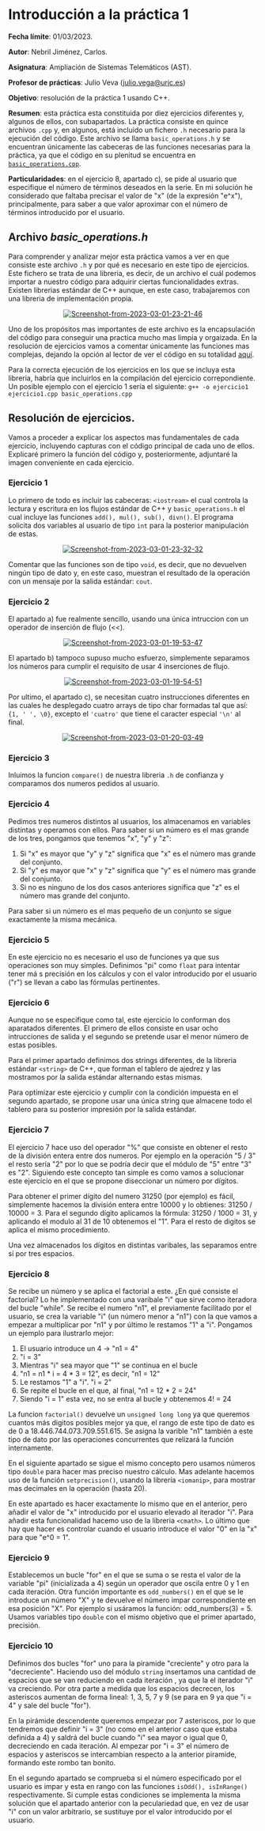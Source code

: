 # Introducción a la práctica 1

**Fecha límite**: 01/03/2023.  

**Autor**: Nebril Jiménez, Carlos. 

**Asignatura**: Ampliación de Sistemas Telemáticos (AST).

**Profesor de prácticas**: Julio Veva (julio.vega@urjc.es)

**Objetivo**: resolución de la práctica 1 usando C++.

**Resumen**: esta práctica esta constituida por diez ejercicios diferentes y, algunos de ellos, con subapartados. La práctica consiste en quince archivos ```.cpp``` y, en algunos, está incluido un fichero ```.h``` necesario para la ejecución del código. Este archivo se llama ```basic_operations.h``` y se encuentran únicamente las cabeceras de las funciones necesarias para la práctica, ya que el código en su plenitud se encuentra en [```basic_operations.cpp```](https://github.com/clases-julio/p1-introcpp-cnebril2020/blob/main/basic_operations.cpp).

**Particularidades**: en el ejercicio 8, apartado c), se pide al usuario que especifique el número de términos deseados en la serie. En mi solución he considerado que faltaba precisar el valor de "x" (de la expresión "e^x"), principalmente, para saber a que valor aproximar con el número de términos introducido por el usuario.

## Archivo _basic_operations.h_

Para comprender y analizar mejor esta práctica vamos a ver en que consiste este archivo ```.h``` y por qué es necesario en este tipo de ejercicios. Este fichero se trata de una libreria, es decir, de un archivo el cuál podemos importar a nuestro código para adquirir ciertas funcionalidades extras. Existen librerias estándar de C++ aunque, en este caso, trabajaremos con una libreria de implementación propia.

<p align="center"><a href='https://postimages.org/' target='_blank'><img src='https://i.postimg.cc/KzfVg4dt/Screenshot-from-2023-03-01-23-21-46.png' border='0' alt='Screenshot-from-2023-03-01-23-21-46'/></a></p>

Uno de los propósitos mas importantes de este archivo es la encapsulación del código para conseguir una practica mucho mas limpia y orgaizada. En la resolución de ejercicios vamos a comentar únicamente las funciones mas complejas, dejando la opción al lector de ver el código en su totalidad [aquí](https://github.com/clases-julio/p1-introcpp-cnebril2020/blob/main/basic_operations.cpp).

Para la correcta ejecución de los ejercicios en los que se incluya esta libreria, habría que incluirlos en la compilación del ejercicio correpondiente. Un posible ejemplo con el ejercicio 1 sería el siguiente: ```g++ -o ejercicio1 ejercicio1.cpp basic_operations.cpp```

## Resolución de ejercicios.

Vamos a proceder a explicar los aspectos mas fundamentales de cada ejercicio, incluyendo capturas con el código principal de cada uno de ellos. Explicaré primero la función del código y, posteriormente, adjuntaré la imagen conveniente en cada ejercicio.

### Ejercicio 1

Lo primero de todo es incluir las cabeceras: ```<iostream>``` el cual controla la lectura y escritura en los flujos estándar de C++ y ```basic_operations.h``` el cual incluye las funciones ```add(), mul(), sub(), divn()```. El programa solicita dos variables al usuario de tipo ```ìnt``` para la posterior manipulación de estas.

<p align="center"><a href='https://postimages.org/' target='_blank'><img src='https://i.postimg.cc/hPDmrvNf/Screenshot-from-2023-03-01-23-32-32.png' border='0' alt='Screenshot-from-2023-03-01-23-32-32'/></a></p>

Comentar que las funciones son de tipo ```void```, es decir, que no devuelven ningún tipo de dato y, en este caso, muestran el resultado de la operación con un mensaje por la salida estándar: ```cout```.

### Ejercicio 2

El apartado a) fue realmente sencillo, usando una única intruccion con un operador de inserción de flujo (<<).

<p align="center"><a href='https://postimages.org/' target='_blank'><img src='https://i.postimg.cc/qRqcjRNs/Screenshot-from-2023-03-01-19-53-47.png' border='0' alt='Screenshot-from-2023-03-01-19-53-47'/></a></p>

El apartado b) tampoco supuso mucho esfuerzo, simplemente separamos los números para cumplir el requisito de usar 4 inserciones de flujo.

<p align="center"><a href='https://postimages.org/' target='_blank'><img src='https://i.postimg.cc/7P79c5B9/Screenshot-from-2023-03-01-19-54-51.png' border='0' alt='Screenshot-from-2023-03-01-19-54-51'/></a></p>

Por ultimo, el apartado c), se necesitan cuatro instrucciones diferentes en las cuales he desplegado cuatro arrays de tipo char formadas tal que así: ```{1, ' ', \0}```, excepto el ```'cuatro'``` que tiene el caracter especial ```'\n'``` al final. 

<p align="center"><a href='https://postimages.org/' target='_blank'><img src='https://i.postimg.cc/bw69bkJy/Screenshot-from-2023-03-01-20-03-49.png' border='0' alt='Screenshot-from-2023-03-01-20-03-49'/></a></p>

### Ejercicio 3

Inluimos la funcion ```compare()``` de nuestra libreria ```.h``` de confianza y comparamos dos numeros pedidos al usuario.

<p align="center"></p><p align="center"></p>

### Ejercicio 4

Pedimos tres numeros distintos al usuarios, los almacenamos en variables distintas y operamos con ellos. Para saber si un número es el mas grande de los tres, pongamos que tenemos "x", "y" y "z": 
1. Si "x" es mayor que "y" y "z" significa que "x" es el número mas grande del conjunto.
2. Si "y" es mayor que "x" y "z" significa que "y" es el número mas grande del conjunto.
3. Si no es ninguno de los dos casos anteriores significa que "z" es el número mas grande del conjunto.

Para saber si un número es el mas pequeño de un conjunto se sigue exactamente la misma mecánica.

<p align="center"></p><p align="center"></p>

### Ejercicio 5

En este ejercicio no es necesario el uso de funciones ya que sus operaciones son muy simples. Definimos "pi" como ```float``` para intentar tener má
s precisión en los cálculos y con el valor introducido por el usuario ("r") se llevan a cabo las fórmulas pertinentes.

<p align="center"></p>

### Ejercicio 6

Aunque no se especifique como tal, este ejercicio lo conforman dos aparatados diferentes. El primero de ellos consiste en usar ocho intrucciones de salida y el segundo se pretende usar el menor número de estas posibles.

Para el primer apartado definimos dos strings diferentes, de la libreria estándar ```<string>``` de C++, que forman el tablero de ajedrez y las mostramos por la salida estándar alternando estas mismas.

<p align="center"></p>

Para optimizar este ejercicio y cumplir con la condición impuesta en el segundo apartado, se propone usar una única string que almacene todo el tablero para su posterior impresión por la salida estándar.

<p align="center"></p>

### Ejercicio 7

El ejercicio 7 hace uso del operador "%" que consiste en obtener el resto de la división entera entre dos numeros. Por ejemplo en la operación "5 / 3" el resto sería "2" por lo que se podría decir que el módulo de "5" entre "3" es "2". Siguiendo este concepto tan simple es como vamos a solucionar este ejercicio en el que se propone diseccionar un número por dígitos. 

Para obtener el primer dígito del numero 31250 (por ejemplo) es fácil, simplemente hacemos la división entera entre 10000 y lo obtienes: 31250 / 10000 = 3. Para el segundo dígito aplicamos la fórmula: 31250 / 1000 = 31, y aplicando el modulo al 31 de 10 obtenemos el "1". Para el resto de digitos se aplica el mismo procedimiento.

<p align="center"></p>

Una vez almacenados los dígitos en distintas varibales, las separamos entre sí por tres espacios.

### Ejercicio 8

Se recibe un número y se aplica el factorial a este. ¿En qué consiste el factorial? Lo he implementado con una varibale "i" que sirve como iteradora del bucle "while". Se recibe el numero "n1", el previamente facilitado por el usuario, se crea la variable "i" (un número menor a "n1") con la que vamos a empezar a multiplicar por "n1" y por último le restamos "1" a "i". Pongamos un ejemplo para ilustrarlo mejor:
1. El usuario introduce un 4 → "n1 = 4"
2. "i = 3"
3. Mientras "i" sea mayor que "1" se continua en el bucle
4. "n1 = n1 * i = 4 * 3 = 12", es decir, "n1 = 12"
5. Le restamos "1" a "i". "i = 2"
6. Se repite el bucle en el que, al final, "n1 = 12 * 2 = 24"
7. Siendo "i = 1" esta vez, no se entra al bucle y obtenemos 4! = 24

La funcion ```factorial()``` devuelve un ```unsigned long long``` ya que queremos cuantos más digitos posibles mejor ya que, el rango de este tipo de dato es de 0 a 18.446.744.073.709.551.615. Se asigna la varible "n1" también a este tipo de dato por las operaciones concurrentes que relizará la función internamente.

<p align="center"></p>

En el siguiente apartado se sigue el mismo concepto pero usamos números tipo ```double``` para hacer mas preciso nuestro cálculo. Mas adelante hacemos uso de la función ```setprecision()```, usando la librería ```<iomanip>```, para mostrar mas decimales en la operación (hasta 20).

<p align="center"></p>

En este apartado es hacer exactamente lo mismo que en el anterior, pero añadir el valor de "x" introducido por el usuario elevado al iterador "i". Para añadir esta funcionalidad hacemo uso de la libreria ```<cmath>```. Lo último que hay que hacer es controlar cuando el usuario introduce el valor "0" en la "x" para que "e^0 = 1".

<p align="center"></p>

### Ejercicio 9

Establecemos un bucle "for" en el que se suma o se resta el valor de la variable "pi" (inicializada a 4) según un operador que oscila entre 0 y 1 en cada iteración. Otra función importante es ```odd_numbers()``` en el que se le introduce un número "X" y te devuelve el número impar correspondiente en esa posición "X". Por ejemplo si usáramos la función: odd_numbers(3) = 5. Usamos variables tipo ```double``` con el mismo objetivo que el primer apartado, precisión.

<p align="center"></p>

### Ejercicio 10

Definimos dos bucles "for" uno para la piramide "creciente" y otro para la "decreciente". Haciendo uso del módulo ```string``` insertamos una cantidad de espacios que se van reduciendo en cada iteración , ya que la el iterador "i" va creciendo. Por otra parte a medida que los espacios decrecen, los asteriscos aumentan de forma lineal: 1, 3, 5, 7 y 9 (se para en 9 ya que "i = 4" y sale del bucle "for"). 

En la pirámide descendente queremos empezar por 7 asteriscos, por lo que tendremos que definir "i = 3" (no como en el anterior caso que estaba definida a 4) y saldrá del bucle cuando "i" sea mayor o igual que 0, decreciendo en cada iteración. Al empezar por "i = 3" el número de espacios y asteriscos se intercambian respecto a la anterior piramide, formando este rombo tan bonito.

<p align="center"></p>

En el segundo apartado se comprueba si el número especificado por el usuario es impar y esta en rango con las funciones ```isOdd(), isInRange()``` respectivamente. Si cumple estas condiciones se implementa la misma solución que el apartado anterior con la peculariedad que, en vez de usar "i" con un valor arbitrario, se sustituye por el valor introducido por el usuario.

<p align="center"></p>








